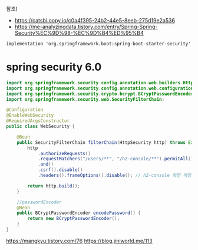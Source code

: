 참조) 
- https://catsbi.oopy.io/c0a4f395-24b2-44e5-8eeb-275d19e2a536
- https://me-analyzingdata.tistory.com/entry/Spring-Spring-Security%EC%9D%98-%EC%9D%B4%ED%95%B4

```
implementation 'org.springframework.boot:spring-boot-starter-security'
```

# spring security 6.0
```java
import org.springframework.security.config.annotation.web.builders.HttpSecurity;
import org.springframework.security.config.annotation.web.configuration.EnableWebSecurity;
import org.springframework.security.crypto.bcrypt.BCryptPasswordEncoder;
import org.springframework.security.web.SecurityFilterChain;

@Configuration
@EnableWebSecurity
@RequiredArgsConstructor
public class WebSecurity {

    @Bean
    public SecurityFilterChain filterChain(HttpSecurity http) throws Exception {
        http
            .authorizeRequests()
            .requestMatchers("/users/**", "/h2-console/**").permitAll()
            .and()
            .csrf().disable()
            .headers().frameOptions().disable(); // h2-console 화면 깨짐

        return http.build();
    }

    //passwordEncoder
    @Bean
    public BCryptPasswordEncoder encodePassword() {
        return new BCryptPasswordEncoder();
    }
}
```


https://mangkyu.tistory.com/76
https://blog.jiniworld.me/113
